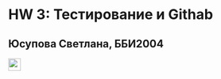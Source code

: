 
# HW 3: Тестирование и Githab
## Юсупова Светлана, ББИ2004

[<img src="https://s18955.pcdn.co/wp-content/uploads/2018/02/github.png" width="25"/>](https://github.com/SvetlanaYusupova/TZ-3/.github/workflows/1.yml)
